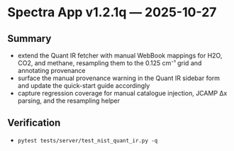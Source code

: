 # Spectra App v1.2.1q — 2025-10-27

## Summary
- extend the Quant IR fetcher with manual WebBook mappings for H2O, CO2, and methane, resampling them to the 0.125 cm⁻¹ grid and annotating provenance
- surface the manual provenance warning in the Quant IR sidebar form and update the quick-start guide accordingly
- capture regression coverage for manual catalogue injection, JCAMP Δx parsing, and the resampling helper

## Verification
- `pytest tests/server/test_nist_quant_ir.py -q`
